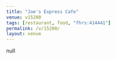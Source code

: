```yaml
---
title: "Joe's Express Cafe"
venue: v15200
tags: [restaurant, food, "fhrs:414441"]
permalink: /v/15200/
layout: venue
---
```

null